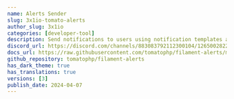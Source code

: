 ```yaml
---
name: Alerts Sender
slug: 3x1io-tomato-alerts
author_slug: 3x1io
categories: [developer-tool]
description: Send notifications to users using notification templates and multi-notification channels
discord_url: https://discord.com/channels/883083792112300104/1265002822605344871
docs_url: https://raw.githubusercontent.com/tomatophp/filament-alerts/master/README.md
github_repository: tomatophp/filament-alerts
has_dark_theme: true
has_translations: true
versions: [3]
publish_date: 2024-04-07
---
```

